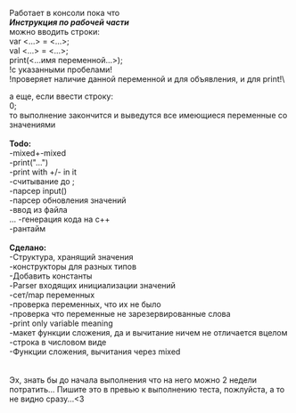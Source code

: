 Работает в консоли пока что\
***Инструкция по рабочей части***\
можно вводить строки:\
var <...> = <...>;\
val <...> = <...>;\
print(<...имя переменной...>);
\
!с указанными пробелами!\
!проверяет наличие данной переменной и для объявления, и для print!\

а еще, если ввести строку:\
0;
\
то выполнение закончится и выведутся все имеющиеся переменные со значениями
\
\
**Todo:**\
	-mixed+-mixed\
	-print("...")\
	-print with +/- in it\
	-считывание до ;\
	-парсер input()\
	-парсер обновления значений\
	-ввод из файла\
	...
	-генерация кода на с++\
	-рантайм
\
\
**Сделано:**\
	-Структура, хранящий значения\
	-конструкторы для разных типов\
	-Добавить константы\
	-Parser входящих инициализации значений\
	-сет/map переменных\
	-проверка переменных, что их не было\
	-проверка что переменные не зарезервированные слова\
	-print only variable meaning\
	-макет функции сложения, да и вычитание ничем не отличается вцелом\
	-строка в числовом виде\
	-Функции сложения, вычитания через mixed\
\
\
Эх, знать бы до начала выполнения что на него можно 2 недели потратить...
Пишите это в превью к выполнению теста, пожлуйста, а то не видно сразу...<3
